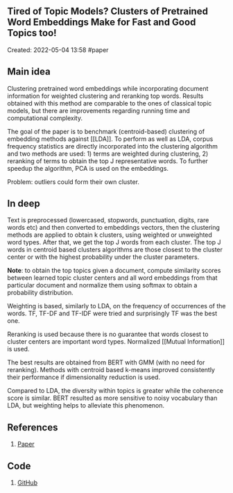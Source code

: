 ## Tired of Topic Models? Clusters of Pretrained Word Embeddings Make for Fast and Good Topics too!
Created: 2022-05-04 13:58
#paper

## Main idea

Clustering pretrained word embeddings while incorporating document information for weighted clustering and reranking top words. Results obtained with this method are comparable to the ones of classical topic models, but there are improvements regarding running time and computational complexity.

The goal of the paper is to benchmark (centroid-based) clustering of embedding methods against [[LDA]]. 
To perform as well as LDA, corpus frequency statistics are directly incorporated into the clustering algorithm and two methods are used: 1) terms are weighted during clustering, 2) reranking of terms to obtain the top J representative words. To further speedup the algorithm, PCA is used on the embeddings.

Problem: outliers could form their own cluster.

## In deep

Text is preprocessed (lowercased, stopwords, punctuation, digits, rare words etc) and then converted to embeddings vectors, then the clustering methods are applied to obtain k clusters, using weighted or unweighted word types. After that, we get the top J words from each cluster.
The top J words in centroid based clusters algorithms are those closest to the cluster center or  with the highest probability under the cluster parameters.

**Note**: to obtain the top topics given a document, compute similarity scores between learned topic cluster centers and all word embeddings from that particular document and normalize them using softmax to obtain a probability distribution.

Weighting is based, similarly to LDA, on the frequency of occurrences of the words. TF, TF-DF and TF-IDF were tried and surprisingly TF was the best one.

Reranking is used because there is no guarantee that words closest to cluster centers are important word types. Normalized [[Mutual Information]] is used.

The best results are obtained from BERT with GMM (with no need for reranking). Methods with centroid based k-means improved consistently their performance if dimensionality reduction is used.

Compared to LDA, the diversity within topics is greater while the coherence score is similar. BERT resulted as more sensitive to noisy vocabulary than LDA, but weighting helps to alleviate this phenomenon.

## References
1. [Paper](https://arxiv.org/pdf/2004.14914.pdf)

## Code
1. [GitHub](https://github.com/adalmia96/Cluster-Analysis)
